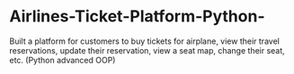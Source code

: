 # Airlines-Ticket-Platform-Python-
Built a platform for customers to buy tickets for airplane, view their travel reservations, update their reservation, view a seat map, change their seat, etc. (Python advanced OOP)
